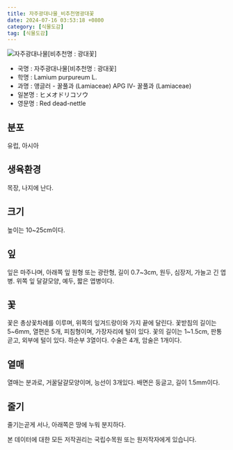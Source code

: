 ```yaml
---
title: 자주광대나물_비추천명광대꽃
date: 2024-07-16 03:53:18 +0800
category: [식물도감]
tag: [식물도감]
---
```




![자주광대나물[비추천명 : 광대꽃]](/fileUpload/plants/basic/Labiatae/Lamium/2442/2442_20160802152608020files_th2.jpg)
- 국명 : 자주광대나물[비추천명 : 광대꽃]
- 학명 : Lamium purpureum L.
- 과명 : 앵글러 - 꿀풀과 (Lamiaceae) APG Ⅳ- 꿀풀과 (Lamiaceae)
- 일본명 : ヒメオドリコソウ
- 영문명 : Red dead-nettle


## 분포
유럽, 아시아
## 생육환경
목장, 나지에 난다.
## 크기
높이는 10~25cm이다.
## 잎
잎은 마주나며, 아래쪽 잎 원형 또는 광란형, 길이 0.7~3cm, 원두, 심장저, 가늘고 긴 엽병. 위쪽 잎 달걀모양, 예두, 짧은 엽병이다.
## 꽃
꽃은 총상꽃차례를 이루며, 위쪽의 잎겨드랑이와 가지 끝에 달린다. 꽃받침의 길이는 5~6mm, 열편은 5개, 피침형이며, 가장자리에 털이 있다. 꽃의 길이는 1~1.5cm, 판통 곧고, 외부에 털이 있다. 하순부 3열이다. 수술은 4개, 암술은 1개이다.
## 열매
열매는 분과로, 거꿀달걀모양이며, 능선이 3개있다. 배면은 둥글고, 길이 1.5mm이다.
## 줄기
줄기는곧게 서나, 아래쪽은 땅에 누워 분지하다.






본 데이터에 대한 모든 저작권리는 국립수목원 또는 원저작자에게 있습니다.
